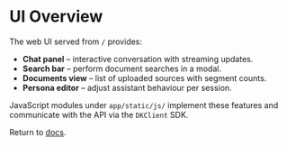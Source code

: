 # UI Overview

The web UI served from `/` provides:

- **Chat panel** – interactive conversation with streaming updates.
- **Search bar** – perform document searches in a modal.
- **Documents view** – list of uploaded sources with segment counts.
- **Persona editor** – adjust assistant behaviour per session.

JavaScript modules under `app/static/js/` implement these features and communicate with the API via the `DKClient` SDK.

Return to [docs](README.md).
